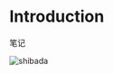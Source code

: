 # Introduction

笔记

![shibada](https://cai-hello-1253732611.cos.ap-shanghai.myqcloud.com/share/162542.jpg)